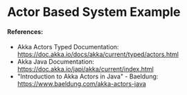 # Actor Based System Example

#### References:
- Akka Actors Typed Documentation: https://doc.akka.io/docs/akka/current/typed/actors.html
- Akka Java Documentation: https://doc.akka.io/japi/akka/current/index.html
- "Introduction to Akka Actors in Java" - Baeldung: https://www.baeldung.com/akka-actors-java
